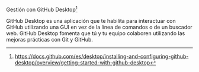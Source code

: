 


Gestión con GitHub Desktop[^1]

GitHub Desktop es una aplicación que te habilita para interactuar con GitHub utilizando una GUI en vez de la línea de comandos o de un buscador web. GitHub Desktop fomenta que tú y tu equipo colaboren utilizando las mejoras prácticas con Git y GitHub.

[^1]: https://docs.github.com/es/desktop/installing-and-configuring-github-desktop/overview/getting-started-with-github-desktop